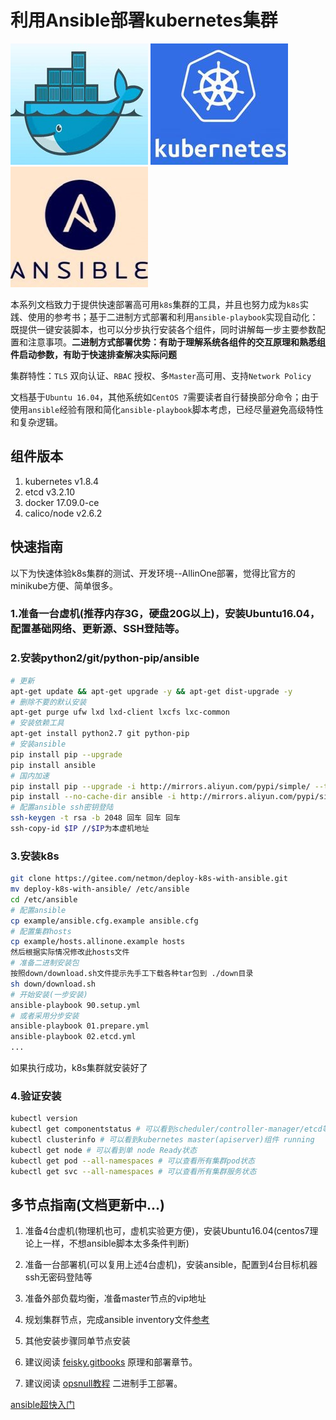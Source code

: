 # 利用Ansible部署kubernetes集群

![docker](./pics/docker.jpg) ![kube](./pics/kube.jpg) ![ansible](./pics/ansible.jpg)

本系列文档致力于提供快速部署高可用`k8s`集群的工具，并且也努力成为`k8s`实践、使用的参考书；基于二进制方式部署和利用`ansible-playbook`实现自动化：既提供一键安装脚本，也可以分步执行安装各个组件，同时讲解每一步主要参数配置和注意事项。**二进制方式部署优势：有助于理解系统各组件的交互原理和熟悉组件启动参数，有助于快速排查解决实际问题**

集群特性：`TLS` 双向认证、`RBAC` 授权、多`Master`高可用、支持`Network Policy`

文档基于`Ubuntu 16.04`，其他系统如`CentOS 7`需要读者自行替换部分命令；由于使用`ansible`经验有限和简化`ansible-playbook`脚本考虑，已经尽量避免高级特性和复杂逻辑。

## 组件版本

1. kubernetes	v1.8.4
1. etcd		v3.2.10
1. docker	17.09.0-ce
1. calico/node	v2.6.2

## 快速指南

以下为快速体验k8s集群的测试、开发环境--AllinOne部署，觉得比官方的minikube方便、简单很多。

### 1.准备一台虚机(推荐内存3G，硬盘20G以上)，安装Ubuntu16.04，配置基础网络、更新源、SSH登陆等。
### 2.安装python2/git/python-pip/ansible
``` bash
# 更新
apt-get update && apt-get upgrade -y && apt-get dist-upgrade -y
# 删除不要的默认安装
apt-get purge ufw lxd lxd-client lxcfs lxc-common
# 安装依赖工具
apt-get install python2.7 git python-pip
# 安装ansible
pip install pip --upgrade
pip install ansible
# 国内加速
pip install pip --upgrade -i http://mirrors.aliyun.com/pypi/simple/ --trusted-host mirrors.aliyun.com
pip install --no-cache-dir ansible -i http://mirrors.aliyun.com/pypi/simple/ --trusted-host mirrors.aliyun.com
# 配置ansible ssh密钥登陆
ssh-keygen -t rsa -b 2048 回车 回车 回车
ssh-copy-id $IP //$IP为本虚机地址
```
### 3.安装k8s
``` bash
git clone https://gitee.com/netmon/deploy-k8s-with-ansible.git
mv deploy-k8s-with-ansible/ /etc/ansible
cd /etc/ansible
# 配置ansible
cp example/ansible.cfg.example ansible.cfg
# 配置集群hosts
cp example/hosts.allinone.example hosts
然后根据实际情况修改此hosts文件
# 准备二进制安装包
按照down/download.sh文件提示先手工下载各种tar包到 ./down目录
sh down/download.sh
# 开始安装(一步安装)
ansible-playbook 90.setup.yml
# 或者采用分步安装
ansible-playbook 01.prepare.yml
ansible-playbook 02.etcd.yml
...
```
如果执行成功，k8s集群就安装好了

### 4.验证安装
``` bash
kubectl version
kubectl get componentstatus # 可以看到scheduler/controller-manager/etcd等组件 Healthy
kubectl clusterinfo # 可以看到kubernetes master(apiserver)组件 running
kubectl get node # 可以看到单 node Ready状态
kubectl get pod --all-namespaces # 可以查看所有集群pod状态
kubectl get svc --all-namespaces # 可以查看所有集群服务状态
```

## 多节点指南(文档更新中...)
1. 准备4台虚机(物理机也可，虚机实验更方便)，安装Ubuntu16.04(centos7理论上一样，不想ansible脚本太多条件判断)
1. 准备一台部署机(可以复用上述4台虚机)，安装ansible，配置到4台目标机器ssh无密码登陆等
1. 准备外部负载均衡，准备master节点的vip地址
1. 规划集群节点，完成ansible inventory文件[参考](hosts)
1. 其他安装步骤同单节点安装

1. 建议阅读 [feisky.gitbooks](https://feisky.gitbooks.io/kubernetes/) 原理和部署章节。
1. 建议阅读 [opsnull教程](https://github.com/opsnull/follow-me-install-kubernetes-cluster) 二进制手工部署。

[ansible超快入门](http://weiweidefeng.blog.51cto.com/1957995/1895261)
